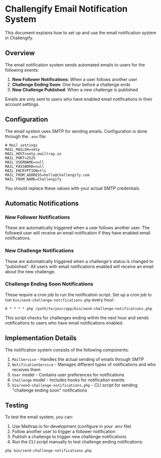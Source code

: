 # Challengify Email Notification System

This document explains how to set up and use the email notification system in Challengify.

## Overview

The email notification system sends automated emails to users for the following events:

1. **New Follower Notifications**: When a user follows another user
2. **Challenge Ending Soon**: One hour before a challenge ends
3. **New Challenge Published**: When a new challenge is published

Emails are only sent to users who have enabled email notifications in their account settings.

## Configuration

The email system uses SMTP for sending emails. Configuration is done through the `.env` file:

```
# Mail settings
MAIL_MAILER=smtp
MAIL_HOST=smtp.mailtrap.io
MAIL_PORT=2525
MAIL_USERNAME=null
MAIL_PASSWORD=null
MAIL_ENCRYPTION=tls
MAIL_FROM_ADDRESS=hello@challengify.com
MAIL_FROM_NAME=Challengify
```

You should replace these values with your actual SMTP credentials.

## Automatic Notifications

### New Follower Notifications

These are automatically triggered when a user follows another user. The followed user will receive an email notification if they have enabled email notifications.

### New Challenge Notifications

These are automatically triggered when a challenge's status is changed to "published". All users with email notifications enabled will receive an email about the new challenge.

### Challenge Ending Soon Notifications

These require a cron job to run the notification script. Set up a cron job to run `bin/send-challenge-notifications.php` every hour:

```
0 * * * * php /path/to/your/app/bin/send-challenge-notifications.php
```

This script checks for challenges ending within the next hour and sends notifications to users who have email notifications enabled.

## Implementation Details

The notification system consists of the following components:

1. `MailService` - Handles the actual sending of emails through SMTP
2. `NotificationService` - Manages different types of notifications and who receives them
3. `User` model - Contains user preferences for notifications
4. `Challenge` model - Includes hooks for notification events
5. `bin/send-challenge-notifications.php` - CLI script for sending "challenge ending soon" notifications

## Testing

To test the email system, you can:

1. Use Mailtrap.io for development (configure in your .env file)
2. Follow another user to trigger a follower notification
3. Publish a challenge to trigger new challenge notifications
4. Run the CLI script manually to test challenge ending notifications:

```
php bin/send-challenge-notifications.php
``` 